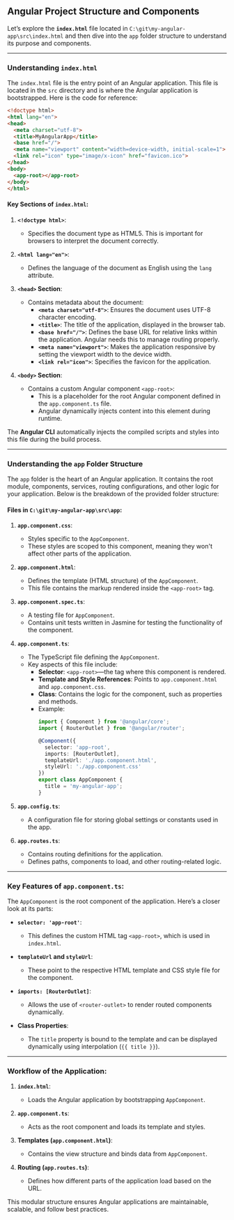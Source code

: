 ## Angular Project Structure and Components

Let’s explore the **`index.html`** file located in `C:\git\my-angular-app\src\index.html` and then dive into the `app` folder structure to understand its purpose and components.

---

### Understanding `index.html`

The `index.html` file is the entry point of an Angular application. This file is located in the `src` directory and is where the Angular application is bootstrapped. Here is the code for reference:

```html
<!doctype html>
<html lang="en">
<head>
  <meta charset="utf-8">
  <title>MyAngularApp</title>
  <base href="/">
  <meta name="viewport" content="width=device-width, initial-scale=1">
  <link rel="icon" type="image/x-icon" href="favicon.ico">
</head>
<body>
  <app-root></app-root>
</body>
</html>
```

#### Key Sections of `index.html`:

1. **`<!doctype html>`**:
   - Specifies the document type as HTML5. This is important for browsers to interpret the document correctly.

2. **`<html lang="en">`**:
   - Defines the language of the document as English using the `lang` attribute.

3. **`<head>` Section**:
   - Contains metadata about the document:
     - **`<meta charset="utf-8">`**: Ensures the document uses UTF-8 character encoding.
     - **`<title>`**: The title of the application, displayed in the browser tab.
     - **`<base href="/">`**: Defines the base URL for relative links within the application. Angular needs this to manage routing properly.
     - **`<meta name="viewport">`**: Makes the application responsive by setting the viewport width to the device width.
     - **`<link rel="icon">`**: Specifies the favicon for the application.

4. **`<body>` Section**:
   - Contains a custom Angular component `<app-root>`:
     - This is a placeholder for the root Angular component defined in the `app.component.ts` file.
     - Angular dynamically injects content into this element during runtime.

The **Angular CLI** automatically injects the compiled scripts and styles into this file during the build process.

---

### Understanding the `app` Folder Structure

The `app` folder is the heart of an Angular application. It contains the root module, components, services, routing configurations, and other logic for your application. Below is the breakdown of the provided folder structure:

#### Files in `C:\git\my-angular-app\src\app`:

1. **`app.component.css`**:
   - Styles specific to the `AppComponent`.
   - These styles are scoped to this component, meaning they won't affect other parts of the application.

2. **`app.component.html`**:
   - Defines the template (HTML structure) of the `AppComponent`.
   - This file contains the markup rendered inside the `<app-root>` tag.

3. **`app.component.spec.ts`**:
   - A testing file for `AppComponent`.
   - Contains unit tests written in Jasmine for testing the functionality of the component.

4. **`app.component.ts`**:
   - The TypeScript file defining the `AppComponent`.
   - Key aspects of this file include:
     - **Selector**: `<app-root>`—the tag where this component is rendered.
     - **Template and Style References**: Points to `app.component.html` and `app.component.css`.
     - **Class**: Contains the logic for the component, such as properties and methods.
     - Example:
       ```typescript
       import { Component } from '@angular/core';
       import { RouterOutlet } from '@angular/router';

       @Component({
         selector: 'app-root',
         imports: [RouterOutlet],
         templateUrl: './app.component.html',
         styleUrl: './app.component.css'
       })
       export class AppComponent {
         title = 'my-angular-app';
       }
       ```

5. **`app.config.ts`**:
   - A configuration file for storing global settings or constants used in the app.

6. **`app.routes.ts`**:
   - Contains routing definitions for the application.
   - Defines paths, components to load, and other routing-related logic.

---

### Key Features of `app.component.ts`:

The `AppComponent` is the root component of the application. Here’s a closer look at its parts:

- **`selector: 'app-root'`**:
  - This defines the custom HTML tag `<app-root>`, which is used in `index.html`.

- **`templateUrl` and `styleUrl`**:
  - These point to the respective HTML template and CSS style file for the component.

- **`imports: [RouterOutlet]`**:
  - Allows the use of `<router-outlet>` to render routed components dynamically.

- **Class Properties**:
  - The `title` property is bound to the template and can be displayed dynamically using interpolation (`{{ title }}`).

---

### Workflow of the Application:

1. **`index.html`**: 
   - Loads the Angular application by bootstrapping `AppComponent`.

2. **`app.component.ts`**:
   - Acts as the root component and loads its template and styles.

3. **Templates (`app.component.html`)**:
   - Contains the view structure and binds data from `AppComponent`.

4. **Routing (`app.routes.ts`)**:
   - Defines how different parts of the application load based on the URL.

This modular structure ensures Angular applications are maintainable, scalable, and follow best practices.
